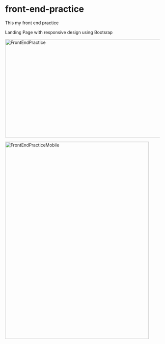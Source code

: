 # front-end-practice



This my front end practice 

Landing Page with responsive design using Bootsrap 


<a data-flickr-embed="true"  href="https://www.flickr.com/photos/152012252@N06/37497577952/in/album-72157685903489972/" title="FrontEndPractice"><img src="https://farm5.staticflickr.com/4503/37497577952_ac3c4bbfdb_z.jpg" width="640" height="319" alt="FrontEndPractice"></a>

<a data-flickr-embed="true"  href="https://www.flickr.com/photos/152012252@N06/36859180503/in/album-72157685903489972/" title="FrontEndPracticeMobile"><img src="https://farm5.staticflickr.com/4471/36859180503_b2853896ff_z.jpg" width="468" height="640" alt="FrontEndPracticeMobile"></a>


